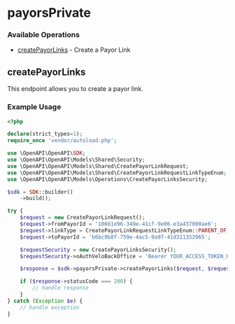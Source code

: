 # payorsPrivate

### Available Operations

* [createPayorLinks](#createpayorlinks) - Create a Payor Link

## createPayorLinks

This endpoint allows you to create a payor link.

### Example Usage

```php
<?php

declare(strict_types=1);
require_once 'vendor/autoload.php';

use \OpenAPI\OpenAPI\SDK;
use \OpenAPI\OpenAPI\Models\Shared\Security;
use \OpenAPI\OpenAPI\Models\Shared\CreatePayorLinkRequest;
use \OpenAPI\OpenAPI\Models\Shared\CreatePayorLinkRequestLinkTypeEnum;
use \OpenAPI\OpenAPI\Models\Operations\CreatePayorLinksSecurity;

$sdk = SDK::builder()
    ->build();

try {
    $request = new CreatePayorLinkRequest();
    $request->fromPayorId = '10661e96-349e-41cf-9e06-e3a437000ae6';
    $request->linkType = CreatePayorLinkRequestLinkTypeEnum::PARENT_OF;
    $request->toPayorId = 'b6bc9b8f-759e-4ac5-9a97-41d311352965';

    $requestSecurity = new CreatePayorLinksSecurity();
    $requestSecurity->oAuthVeloBackOffice = 'Bearer YOUR_ACCESS_TOKEN_HERE';

    $response = $sdk->payorsPrivate->createPayorLinks($request, $requestSecurity);

    if ($response->statusCode === 200) {
        // handle response
    }
} catch (Exception $e) {
    // handle exception
}
```

